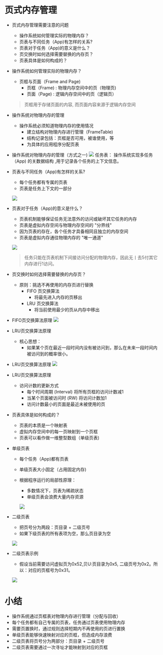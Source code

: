 # 页式内存管理
- 页式内存管理需要注意的问题
    - 操作系统如何管理实际的物理内存？
    - 页表与不同任务（App)有怎样的关系?
    - 页表对于任务（App)的意义是什么？
    - 页交换时如何选择需要替换的内存页？
    - 页表具体是如何构成的？

- 操作系统如何管理实际的物理内存？
    - 页框与页面（Frame and Page)
        - 页框（Frame) : 物理内存空间中的页（物理页)
        - 页面（Page) : 逻辑内存空间中的页（逻辑页）
    > 页框用于存储页面的内容, 而页面内容来源于逻辑内存空间

- 操作系统对物理内存的管理
    - 操作系统必须知道物理内存的使用情况
        - 建立结构对物理内存进行管理（FrameTable)
        - 结构记录包括：页框是否可用，被谁使用，等
        - 为具体的应用程序分配页表

- 操作系统对物理内存的管理（方式之一)
    ![](_v_images_/.png)
    任务表：
        操作系统实现多任务（App) 的关数据结构 ,用于记录各个任务的上下文信息。

- 页表与不同任务（App)有怎样的关系?
    - 每个任务都有专属的页表
    - 页表是任务上下文的一部分

    ![](_v_images_/.png)

- 页表对于任务（App)的意义是什么？
    - 页表机制能够保证任务无法意外的访问或破坏其它任务的内存
    - 页表是虚拟内存空间与物理内存空间的 "分界线"
    - 因为页表的存在，各个任务才具备相同且独立的内存空间
    - 页表是虚拟内存通往物理内存的 "唯一通道"

    ![](_v_images_/.png)
    > 任务只能在页表机制下间接访问分配的物理内存，因此无丨去5付其它内存进行1访问。

- 页交换时如何选择需要替换的内存页？
    - 原则：挑选不再使用的内存页进行替换
        - FIFO 页交换算法
            - 将最先进入内存的页移出
        - LRU 页交换算法
            - 将当前使用最少的页从内存中移出

- FIFO页交换算法原理
    ![](_v_images_/.png)

- LRU页交换算法原理
    - 核心思想：
        - 如果某个页在最近一段时间内没有被访问到，那么在未来一段时间内被访问到的概率很小。

- LRU页交换算法原理
    ![](_v_images_/.png)

- LRU页交换算法原理
    - 访问计数的更新方式
        - 每个时间周期 (Interval) 将所有页框的访问计数减1
        - 当某个页面被访问时 (RW) 将访问计数加1
        - 访问计数最小的页面是最近未被使用的页

- 页表具体是如何构成的？
    - 页表的本质是一个映射表
    - 虚拟内存空间中的每一页映射到一个页框
    - 页表可以看作做一维整型数组（单级页表)

- 单级页表
    - 每个任务（App)都有页表
    - 单级页表大小固定（占用固定内存)
    - 根据程序运行的局部性原理：
        - 多数情况下，页表为稀疏状态
        - 单级页表会浪费大量内存资源

        ![](_v_images_/.png)

- 二级页表
    - 把页号分为两段：页目录 + 二级页号
    - 如果下级页表的所有表项为空，那么页目录为空

    ![](_v_images_/.png)

- 二级页表示例
    - 假设当前需要访问虚拟页为0x52,贝U:页目录为0x5, 二级页号为0x2。所以：对应的页框号为0x31。

    ![](_v_images_/.png)

# 小结
- 操作系统通过页框表对物理内存进行管理（分配与回收）
- 每个任务都有自己专属的页表，任务通过页表使用物理内存
- 需要页置换时，通过规则选择短期内不再使用的页进行置换
- 单级页表能够快速映射对应的页框，但造成内存浪费
- 二级页表将页号分为两部分：页目录 + 二级页号
- 二级页表需要通过一次寻址才能映射到对应的页框
